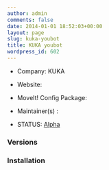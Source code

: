 ```yaml
---
author: admin
comments: false
date: 2014-01-01 18:52:03+00:00
layout: page
slug: kuka-youbot
title: KUKA youbot
wordpress_id: 602
---
```



	
  * Company: KUKA

	
  * Website:

	
  * MoveIt! Config Package: 

	
  * Maintainer(s) :

	
  * STATUS: [Alpha](/about/moveit-status/#legend)




### Versions








### Installation







